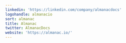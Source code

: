 ```yaml
---
linkedin: 'https://linkedin.com/company/almanacdocs'
logohandle: almanacio
sort: almanac
title: Almanac
twitter: AlmanacDocs
website: 'https://almanac.io/'
---
```

